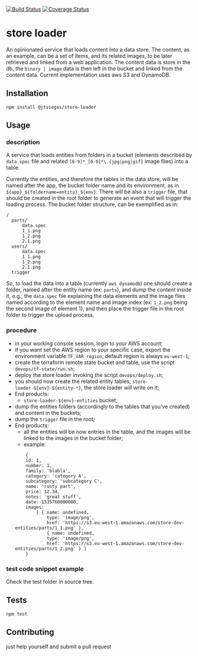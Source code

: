 [![Build Status](https://travis-ci.org/jtviegas/store-loader.svg?branch=master)](https://travis-ci.org/jtviegas/store-loader)
[![Coverage Status](https://coveralls.io/repos/github/jtviegas/store-loader/badge.svg?branch=master)](https://coveralls.io/github/jtviegas/store-loader?branch=master)

store loader
=========

An opinionated service that loads content into a data store.
The content, as an example, can be a set of items, and its related images, 
to be later retrieved and linked from a web application. 
The content data is store in the db, the `binary | image` data is then left in the bucket and linked from the content data.
Current implementation uses aws S3 and DynamoDB.

## Installation

  `npm install @jtviegas/store-loader`

## Usage

### description

A service that loads entities from folders in a bucket (elements described by `data.spec` file and related 
```[0-9]*_[0-9]*\.{jpg|png|gif}``` image files) into a table.

Currently the entities, and therefore the tables in the data store, will be named after the app, the bucket folder name and its environment,
 as in ```${app}_${foldername=entity}_${env}```.
There will be also a ```trigger``` file, that should be created in the root folder to generate an event
that will trigger the loading process.
The bucket folder structure, can be exemplified as in:

    /
      parts/
          data.spec
          1_1.png
          1_2.png
          2.1.png 
      users/  
          data.spec
          1_1.png
          1_2.png
          2.1.png
      trigger
          
So, to load the data into a table (currently `aws dynamodb`) one should create a folder, named after the entity name (ex: `parts`), and dump the content inside it, e.g., the `data.spec` file explaining the data elements and the image files named according to the element name and image index (ex: `1_2.png` being the second image of element 1),
and then place the trigger file in the root folder to trigger the upload process.

### procedure
  - in your working console session, login to your AWS account;
  - if you want set the AWS region to your specific case, export the environment variable `TF_VAR_region`, default region is always `eu-west-1`;
  - create the terraform remote state bucket and table, use the script `devops/tf-state/run.sh`;
  - deploy the store loader invoking the script `devops/deploy.sh`;
  - you should now create the related entity tables, `store-loader-${env}-${entity-*}`, the store loader will write on it;
  - End products:
    - `store-loader-${env}-entities` bucket;
  - dump the entities folders (accordingly to the tables that you've created) and content in the buckets;
  - dump the `trigger` file in the root;
  - End products:
    - all the entities will be now entries in the table, and the images will be linked to the images in the bucket folder;
    - example:
    ```
        { 
        id: 1,
        number: 1,
        family: 'blabla',
        category: 'category A',
        subcategory: 'subcategory C',
        name: 'rusty part',
        price: 12.34,
        notes: 'great stuff',
        date: 1535760000000,
        images:
            [ { name: undefined,
                type: 'image/png',
                href: 'https://s3.eu-west-1.amazonaws.com/store-dev-entities/parts/1_1.png' },
                { name: undefined,
                type: 'image/png',
                href: 'https://s3.eu-west-1.amazonaws.com/store-dev-entities/parts/1_2.png' } ] 
        }
    ```
    

### test code snippet example
    
  Check the test folder in source tree.
  
## Tests

    npm test

## Contributing

just help yourself and submit a pull request
